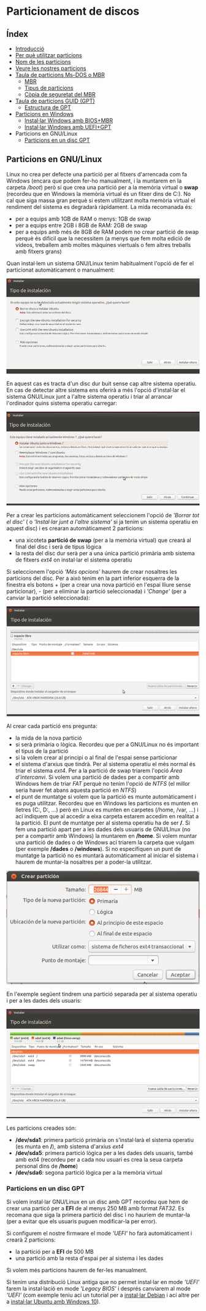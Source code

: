 # Particionament de discos

## Índex
* [Introducció](./#introducció)
* [Per què utilitzar particions](./#per-qu%C3%A8-utilitzar-particions)
* [Nom de les particions](./#nom-de-les-particions)
* [Veure les nostres particions](./#veure-les-nostres-particions)
* [Taula de particions Ms-DOS o MBR](./mbr.md#taula-de-particions-ms-dos-o-mbr)
  * [MBR](.mbr.md#mbr)
  * [Tipus de particions](.mbr.md#tipus-de-particions)
  * [Còpia de seguretat del MBR](.mbr.md#c%C3%B2pia-de-seguretat-del-mbr)
* [Taula de particions GUID (GPT)](./gpt.md#taula-de-particions-guid-o-gpt)
  * [Estructura de GPT](./gpt.m#estructura-de-gpt)
* [Particions en Windows](./win.md#particions-en-windows)
  * [Instal·lar Windows amb BIOS+MBR](./win.md#installar-windows-amb-biosmbr)
  * [Instal·lar Windows amb UEFI+GPT](./win.md#installar-windows-amb-uefigpt)
* Particions en GNU/Linux
  * [Particions en un disc GPT](#particions-en-un-disc-gpt)
  
## Particions en GNU/Linux
Linux no crea per defecte una partició per al fitxers d'arrencada com fa Windows (encara que podem fer-ho manualment, i la muntarem en la carpeta _/boot_) però sí que crea una partició per a la memòria virtual o **swap** (recordeu que en Windows la memòria virtual és un fitxer dins de C:). No cal que siga massa gran perquè si estem utilitzant molta memòria virtual el rendiment del sistema es degradarà ràpidament. La mida recomanada és:
* per a equips amb 1GB de RAM o menys: 1GB de swap
* per a equips entre 2GB i 8GB de RAM: 2GB de swap
* per a equips amb més de 8GB de RAM podem no crear partició de swap perquè és difícil que la necessitem (a menys que fem molta edició de vídeos, treballem amb moltes màquines viertuals o fem altres treballs amb fitxers grans)

Quan instal·lem un sistema GNU/Linux tenim habitualment l'opció de fer el particionat automàticament o manualment:

![Instal·lar](./img/lin-instal.png)

En aquest cas es tracta d'un disc dur buit sense cap altre sistema operatiu. En cas de detectar altre sistema ens oferirà a més l'opció d'instal·lar el sistema GNU/Linux junt a l'altre sistema operatiu i triar al arrancar l'ordinador quins sistema operatiu carregar:

![Instal·lar amb Windows](./img/lin-instal-win.png)

Per a crear les particions automàticament seleccionem l'opció de _'Borrar tot el disc'_ ( o _'Instal·lar junt a l'altre sistema'_ si ja tenim un sistema operatiu en aquest disc) i es crearan automàticament 2 particions:
* una xicoteta **partició de swap** (per a la memòria virtual) que creará al final del disc i serà de tipus lògica
* la resta del disc dur serà per a una única partició primària amb sistema de fitxers _ext4_ on instal·lar el sistema operatiu

Si seleccionem l'opció _'Més opcions'_ haurem de crear nosaltres les particions del disc. Per a això tenim en la part inferior esquerra de la finestra els botons + (per a crear una nova partició en l'espai lliure sense particionar), - (per a eliminar la partició seleccionada) i _'Change'_ (per a canviar la partició seleccionada):

![Fer particions](./img/lin-fer-part.png)

Al crear cada partició ens pregunta:
* la mida de la nova partició
* si serà primària o lògica. Recordeu que per a GNU/Linux no és important el tipus de la partició
* si la volem crear al principi o al final de l'espai sense particionar
* el sistema d'arxius que tindrà. Per al sistema operatiu el més normal és triar el sistema _ext4_. Per a la partició de swap triarem l'opció _Àrea d'intercanvi_. Si volem una partició de dades per a compartir amb Windows hem de triar _FAT_ perquè no tenim l'opció de _NTFS_ (el millor seria haver fet abans aquesta partició en _NTFS_)
* el punt de muntatge si volem que la partició es munte automàticament i es puga utilitzar. Recordeu que en Windows les particions es munten en lletres (C:, D:, ...) però en Linux es munten en carpetes (/home, /var, ...) i ací indiquem que al accedir a eixa carpeta estarem accedim en realitat a la partició. El punt de muntatge per al sistema operatiu ha de ser **/**. Si fem una partició apart per a les dades dels usuaris de GNU/LInux (no per a compartir amb Windows) la muntarem en **/home**. Si volem muntar una partició de dades o de Windows ací triarem la carpeta que vulgam (per exemple **/dades** o **/windows**). Si no especifiquen un punt de muntatge la partició no es muntarà automàticament al iniciar el sistema i haurem de muntar-la nosaltres per a poder-la utilitzar.

![Nova partició](./img/lin-nova-part.png)

En l'exemple següent tindrem una partició separada per al sistema operatiu i per a les dades dels usuaris:

![Particions](./img/lin-part.png)

Les particions creades són:
* **/dev/sda1**: primera partició primària on s'instal·larà el sistema operatiu (es munta en **/**), amb sistema d'arxius _ext4_
* **/dev/sda5**: primera partició lògica per a les dades dels usuaris, també amb ext4 (recordeu per a cada nou usuari es crea la seua carpeta personal dins de **/home**)
* **/dev/sda6**: segona partició lògica per a la memòria virtual

### Particions en un disc GPT
Si volem instal·lar GNU/Linux en un disc amb GPT recordeu que hem de crear una particó per a **EFI** de al menys 250 MB amb format _FAT32_. Es recomana que siga la primera partició del disc i no hauríem de muntar-la (per a evitar que els usuaris puguen modificar-la per error). 

Si configurem el nostre firmware el mode _'UEFI'_ ho farà automàticament i crearà 2 particions:
* la partició per a **EFI** de 500 MB
* una partició amb la resta d'espai per al sistema i les dades

Si volem més particions haurem de fer-les manualment.

Si tenim una distribució Linux antiga que no permet instal·lar en mode _'UEFI'_ farem la instal·lació en mode _'Legacy BIOS'_ i després canviarem al mode _'UEFI'_ (com exemple teniu ací un tutorial per a [instal·lar Debian](http://gnulinuxvagos.es/topic/1818-debian-gnulinux-amd64-y-uefi/) i ací altre per a [instal·lar Ubuntu amb Windows 10](https://windtux.com/instalando-windows-10-y-ubuntu-14-04-con-uefi-gpt-configuracion-y-ventajas)).
